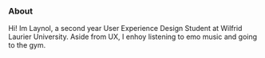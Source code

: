 ### About

Hi! Im Laynol, a second year User Experience Design Student at Wilfrid Laurier University. Aside from UX, I enhoy listening to emo music and going to the gym. 